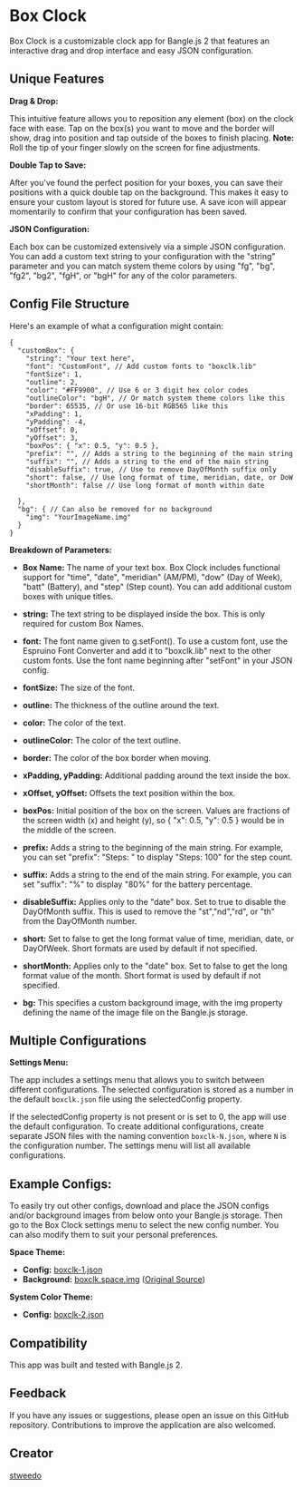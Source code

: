 # Box Clock

Box Clock is a customizable clock app for Bangle.js 2 that features an interactive drag and drop interface and easy JSON configuration.

## Unique Features

__Drag & Drop:__

This intuitive feature allows you to reposition any element (box) on the clock face with ease. Tap on the box(s) you want to move and the border will show, drag into position and tap outside of the boxes to finish placing. **Note:** Roll the tip of your finger slowly on the screen for fine adjustments.

__Double Tap to Save:__

After you've found the perfect position for your boxes, you can save their positions with a quick double tap on the background. This makes it easy to ensure your custom layout is stored for future use. A save icon will appear momentarily to confirm that your configuration has been saved.

__JSON Configuration:__

Each box can be customized extensively via a simple JSON configuration. You can add a custom text string to your configuration with the "string" parameter and you can match system theme colors by using "fg", "bg", "fg2", "bg2", "fgH", or "bgH" for any of the color parameters.

## Config File Structure

Here's an example of what a configuration might contain:

```
{
  "customBox": {
    "string": "Your text here",
    "font": "CustomFont", // Add custom fonts to "boxclk.lib"
    "fontSize": 1,
    "outline": 2,
    "color": "#FF9900", // Use 6 or 3 digit hex color codes
    "outlineColor": "bgH", // Or match system theme colors like this
    "border": 65535, // Or use 16-bit RGB565 like this
    "xPadding": 1,
    "yPadding": -4,
    "xOffset": 0,
    "yOffset": 3,
    "boxPos": { "x": 0.5, "y": 0.5 },
    "prefix": "", // Adds a string to the beginning of the main string
    "suffix": "", // Adds a string to the end of the main string
    "disableSuffix": true, // Use to remove DayOfMonth suffix only
    "short": false, // Use long format of time, meridian, date, or DoW
    "shortMonth": false // Use long format of month within date

  },
  "bg": { // Can also be removed for no background
    "img": "YourImageName.img"
  }
}
```

__Breakdown of Parameters:__

* **Box Name:** The name of your text box. Box Clock includes functional support for "time", "date", "meridian" (AM/PM), "dow" (Day of Week), "batt" (Battery), and "step" (Step count). You can add additional custom boxes with unique titles.

* **string:** The text string to be displayed inside the box. This is only required for custom Box Names.

* **font:** The font name given to g.setFont(). To use a custom font, use the Espruino Font Converter and add it to "boxclk.lib" next to the other custom fonts. Use the font name beginning after "setFont" in your JSON config.

* **fontSize:** The size of the font.

* **outline:** The thickness of the outline around the text.

* **color:** The color of the text.

* **outlineColor:** The color of the text outline.

* **border:** The color of the box border when moving.

* **xPadding, yPadding:** Additional padding around the text inside the box.

* **xOffset, yOffset:** Offsets the text position within the box.

* **boxPos:** Initial position of the box on the screen. Values are fractions of the screen width (x) and height (y), so { "x": 0.5, "y": 0.5 } would be in the middle of the screen.

* **prefix:** Adds a string to the beginning of the main string. For example, you can set "prefix": "Steps: " to display "Steps: 100" for the step count.

* **suffix:** Adds a string to the end of the main string. For example, you can set "suffix": "%" to display "80%" for the battery percentage.

* **disableSuffix:** Applies only to the "date" box. Set to true to disable the DayOfMonth suffix. This is used to remove the "st","nd","rd", or "th" from the DayOfMonth number.

* **short:** Set to false to get the long format value of time, meridian, date, or DayOfWeek. Short formats are used by default if not specified.

* **shortMonth:** Applies only to the "date" box. Set to false to get the long format value of the month. Short format is used by default if not specified.

* **bg:** This specifies a custom background image, with the img property defining the name of the image file on the Bangle.js storage.

## Multiple Configurations

__Settings Menu:__

The app includes a settings menu that allows you to switch between different configurations. The selected configuration is stored as a number in the default `boxclk.json` file using the selectedConfig property.

If the selectedConfig property is not present or is set to 0, the app will use the default configuration. To create additional configurations, create separate JSON files with the naming convention `boxclk-N.json`, where `N` is the configuration number. The settings menu will list all available configurations.

## Example Configs:

To easily try out other configs, download and place the JSON configs and/or background images from below onto your Bangle.js storage. Then go to the Box Clock settings menu to select the new config number. You can also modify them to suit your personal preferences.

__Space Theme:__

- **Config:** [boxclk-1.json](https://github.com/espruino/BangleApps/tree/master/apps/boxclk/boxclk-1.json)
- **Background:** [boxclk.space.img](https://github.com/espruino/BangleApps/tree/master/apps/boxclk/boxclk.space.img) ([Original Source](https://www.pixilart.com/art/fallin-from-outer-space-sr2e0c1a705749a))

__System Color Theme:__

- **Config:** [boxclk-2.json](https://github.com/espruino/BangleApps/tree/master/apps/boxclk/boxclk-2.json)

## Compatibility

This app was built and tested with Bangle.js 2.

## Feedback

If you have any issues or suggestions, please open an issue on this GitHub repository. Contributions to improve the application are also welcomed.

## Creator

[stweedo](https://github.com/stweedo)
